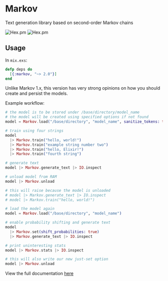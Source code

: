 # Markov
Text generation library based on second-order Markov chains

![Hex.pm](https://img.shields.io/hexpm/v/markov)
![Hex.pm](https://img.shields.io/hexpm/dd/markov)

## Usage
In `mix.exs`:
```elixir
defp deps do
  [{:markov, "~> 2.0"}]
end
```

Unlike Markov 1.x, this version has very strong opinions on how you should create and persist the models.

Example workflow:
```elixir
# the model is to be stored under /base/directory/model_name
# the model will be created using specified options if not found
model = Markov.load("/base/directory", "model_name", sanitize_tokens: true, store_training_data: true)

# train using four strings
model
  |> Markov.train("hello, world!")
  |> Markov.train("example string number two")
  |> Markov.train("hello, Elixir!")
  |> Markov.train("fourth string")

# generate text
model |> Markov.generate_text |> IO.inspect

# unload model from RAM
model |> Markov.unload

# this will raise because the model is unloaded
# model |> Markov.generate_text |> IO.inspect
# model |> Markov.train("hello, world!")

# load the model again
model = Markov.load("/base/directory", "model_name")

# enable probability shifting and generate text
model
  |> Markov.set(shift_probabilities: true)
  |> Markov.generate_text |> IO.inspect

# print uninteresting stats
model |> Markov.stats |> IO.inspect

# this will also write our new just-set option
model |> Markov.unload
```

View the full documentation [here](https://hexdocs.pm/markov/api-reference.html)

